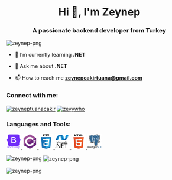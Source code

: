 <h1 align="center">Hi 👋, I'm Zeynep</h1>
<h3 align="center">A passionate backend developer from Turkey</h3>

<p align="left"> <img src="https://komarev.com/ghpvc/?username=zeynep-png&label=Profile%20views&color=0e75b6&style=flat" alt="zeynep-png" /> </p>

- 🌱 I’m currently learning **.NET**

- 💬 Ask me about **.NET**

- 📫 How to reach me **zeynepcakirtuana@gmail.com**

<h3 align="left">Connect with me:</h3>
<p align="left">
<a href="https://linkedin.com/in/zeyneptuanacakir" target="blank"><img align="center" src="https://raw.githubusercontent.com/rahuldkjain/github-profile-readme-generator/master/src/images/icons/Social/linked-in-alt.svg" alt="zeyneptuanacakir" height="30" width="40" /></a>
<a href="https://instagram.com/zeyywho" target="blank"><img align="center" src="https://raw.githubusercontent.com/rahuldkjain/github-profile-readme-generator/master/src/images/icons/Social/instagram.svg" alt="zeyywho" height="30" width="40" /></a>
</p>

<h3 align="left">Languages and Tools:</h3>
<p align="left"> <a href="https://getbootstrap.com" target="_blank" rel="noreferrer"> <img src="https://raw.githubusercontent.com/devicons/devicon/master/icons/bootstrap/bootstrap-plain-wordmark.svg" alt="bootstrap" width="40" height="40"/> </a> <a href="https://www.w3schools.com/cs/" target="_blank" rel="noreferrer"> <img src="https://raw.githubusercontent.com/devicons/devicon/master/icons/csharp/csharp-original.svg" alt="csharp" width="40" height="40"/> </a> <a href="https://www.w3schools.com/css/" target="_blank" rel="noreferrer"> <img src="https://raw.githubusercontent.com/devicons/devicon/master/icons/css3/css3-original-wordmark.svg" alt="css3" width="40" height="40"/> </a> <a href="https://dotnet.microsoft.com/" target="_blank" rel="noreferrer"> <img src="https://raw.githubusercontent.com/devicons/devicon/master/icons/dot-net/dot-net-original-wordmark.svg" alt="dotnet" width="40" height="40"/> </a> <a href="https://www.w3.org/html/" target="_blank" rel="noreferrer"> <img src="https://raw.githubusercontent.com/devicons/devicon/master/icons/html5/html5-original-wordmark.svg" alt="html5" width="40" height="40"/> </a> <a href="https://www.postgresql.org" target="_blank" rel="noreferrer"> <img src="https://raw.githubusercontent.com/devicons/devicon/master/icons/postgresql/postgresql-original-wordmark.svg" alt="postgresql" width="40" height="40"/> </a> </p>

<p><img align="left" src="https://github-readme-stats.vercel.app/api/top-langs?username=zeynep-png&show_icons=true&locale=en&layout=compact" alt="zeynep-png" /></p>

<p>&nbsp;<img align="center" src="https://github-readme-stats.vercel.app/api?username=zeynep-png&show_icons=true&locale=en" alt="zeynep-png" /></p>

<p><img align="center" src="https://github-readme-streak-stats.herokuapp.com/?user=zeynep-png&" alt="zeynep-png" /></p>
